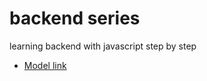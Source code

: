 # backend series

learning backend with javascript step by step
- [Model link](https://app.eraser.io/workspace/YtPqZ1VogxGy1jzIDkzj?origin=share)
